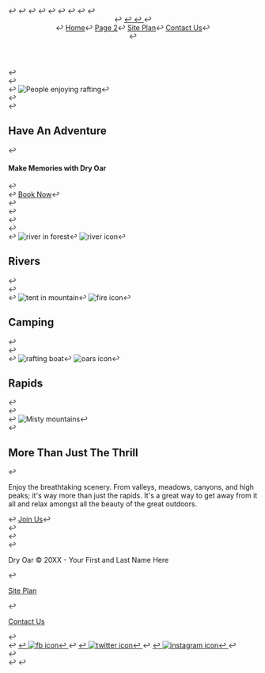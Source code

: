 <!DOCTYPE html>↩
<html lang="en">↩
<head>↩
    <meta charset="UTF-8">↩
    <meta name="viewport" content="width=device-width, initial-scale=1.0">↩
    <title>Whitewater Rafting Vacation | Dry Oar Boating | Home</title>↩
    <link rel = "stylesheet" href="styles/style.css">↩
</head>↩
<body>↩
    <header>↩
       <a id="logo_link" href="index.html">↩
        <ima class="logo" src="images/logo.png" alt="Dry Oar Logo">↩
       </a>↩
       <nav>↩
           <a href=""index.html">Home</a>↩
           <a href="#">Page 2</a>↩
           <a href="site-plan-rafting.html">Site Plan</a>↩
           <a href="contactus.html">Contact Us</a>↩
       </nav>↩
    </header>↩
    <div id="hero">↩
        <div id="hero-box">↩
            <img id="hero-img" src="images/hero.png" alt="People enjoying rafting">↩
        </div>↩
        <section id="hero-msg">↩
            <h1 class="home-title">Have An Adventure</h1>↩
            <h4>Make Memories with Dry Oar</h4>↩
            <div class='button-box'>↩
                <a class='book' href="contactus.html">Book Now</a>↩
            </div>↩
        </section>↩
    </div>↩
    <main class="home-gird">↩
        <section class="river-card">↩
            <img class="card-img" src="images/rivers.jpg" alt="river in forest">↩
            <img class="icon" src="images/river_icon.png" alt="river icon">↩
            <h2>Rivers</h2>↩
        </section>↩
        <section class="camping-card">↩
            <img class="card-img" src="images/camping.jpg" alt="tent in mountain">↩
            <img class="icon" src="images/fire_icon.png" alt="fire icon">↩
            <h2>Camping</h2>↩
        </section>↩
        <section class="rapids-card">↩
            <img class="card-img" src="images/rapids.jpg" alt="rafting boat">↩
            <img class="icon" src="images/oars.png" alt="oars icon">↩
            <h2>Rapids</h2>↩
        </section>↩
        <div id="background"></div>↩
        <img class="mountains" src="images/mountains.jpg" alt="Misty mountains">↩
        <section class="msg">↩
            <h2>More Than Just The Thrill</h2>↩
            <p>Enjoy the breathtaking scenery. From valleys, meadows, canyons, and high peaks; it's way more than just the rapids. It's a great way to get away from it all and relax amongst all the beauty of the great outdoors. </p>↩
            <a class='join' href="rivers.html">Join Us</a>↩
        </section>↩
    </main>↩
<footer>↩
    <p>Dry Oar &copy; 20XX - Your First and Last Name Here</p>↩
    <p><a href="site-plan-rafting.html">Site Plan</a></p>↩
    <p><a href="contactus.html">Contact Us</a></p>↩
    <div class="social">↩
        <a href="https://facebook.com" target="_blank">↩
            <img src="images/facebook.png" alt="fb icon">↩
        </a>↩
        <a href="https://twitter.com">↩
            <img src="images/twitter.png" alt="twitter icon">↩
        </a>↩
        <a href="https://instagram.com">↩
            <img src="images/instagram.png" alt="instagram icon">↩
        </a>↩
    </div>↩
</footer>↩
</body>↩
</html>

